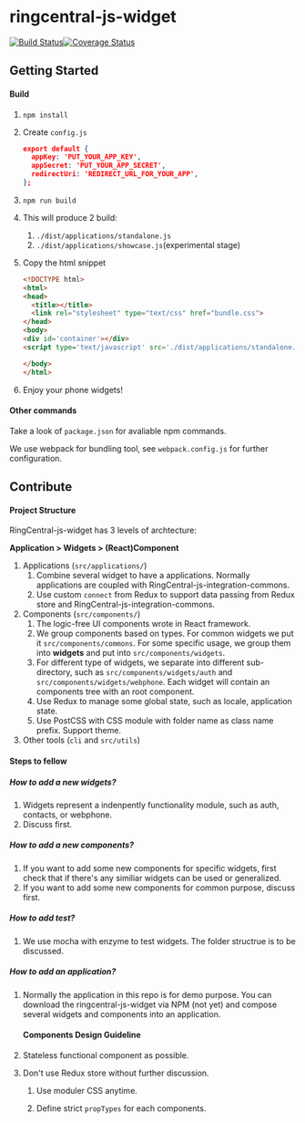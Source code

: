 # ringcentral-js-widget

[![Build Status](https://travis-ci.org/ringcentral/ringcentral-js-widget.svg?branch=master)](https://travis-ci.org/ringcentral/ringcentral-js-widget)[![Coverage Status](https://coveralls.io/repos/github/ringcentral/ringcentral-js-widget/badge.svg?branch=master)](https://coveralls.io/github/ringcentral/ringcentral-js-widget?branch=master)

## Getting Started

#### Build

1. ```shell
   npm install
   ```

2. Create `config.js`

   ```json
   export default {
     appKey: 'PUT_YOUR_APP_KEY',
     appSecret: 'PUT_YOUR_APP_SECRET',
     redirectUri: 'REDIRECT_URL_FOR_YOUR_APP',
   };
   ```

3. ```shell
   npm run build
   ```

4. This will produce 2 build:

   1. `./dist/applications/standalone.js`
   2. `./dist/applications/showcase.js`(experimental stage)

5. Copy the html snippet

   ```html
   <!DOCTYPE html>
   <html>
   <head>
     <title></title>
     <link rel="stylesheet" type="text/css" href="bundle.css">
   </head>
   <body>
   <div id='container'></div>
   <script type='text/javascript' src='./dist/applications/standalone.js'></script>

   </body>
   </html>
   ```

6. Enjoy your phone widgets!

#### Other commands

Take a look of `package.json` for avaliable npm commands.

We use webpack for bundling tool, see `webpack.config.js` for further configuration.



## Contribute

   #### Project Structure

RingCentral-js-widget has 3 levels of archtecture:

**Application > Widgets > (React)Component**

   1. Applications (`src/applications/`)
      1. Combine several widget to have a applications. Normally applications are coupled with RingCentral-js-integration-commons.
      2. Use custom `connect` from Redux to support data passing from Redux store and RingCentral-js-integration-commons.
   2. Components (`src/components/`)
      1. The logic-free UI components wrote in React framework.
      2. We group components based on types. For common widgets we put it `src/components/commons`. For some specific usage, we group them into **widgets** and put into `src/components/widgets`.
      3. For different type of widgets, we separate into different sub-directory, such as `src/components/widgets/auth` and `src/components/widgets/webphone`. Each widget will contain an components tree with an root component.
      4. Use Redux to manage some global state, such as locale, application state.
      5. Use PostCSS with CSS module with folder name as class name prefix. Support theme.
   3. Other tools (`cli` and `src/utils`)


#### Steps to fellow

##### How to add a new widgets?

1. Widgets represent a indenpently functionality module, such as auth, contacts, or webphone.
2. Discuss first.

##### How to add a new components?

1. If you want to add some new components for specific widgets, first check that if there's any similiar widgets can be used or generalized.
2. If you want to add some new components for common purpose, discuss first.

##### How to add test?

1. We use mocha with enzyme to test widgets. The folder structrue is to be discussed.

##### How to add an application?

1. Normally the application in this repo is for demo purpose. You can download the ringcentral-js-widget via NPM (not yet) and compose several widgets and components into an application.


   #### Components Design Guideline

1.    Stateless functional component as possible.

2.    Don't use Redux store without further discussion.

      1. Use moduler CSS anytime.

      2. Define strict `propTypes` for each components.

         ​